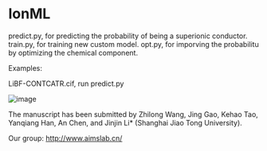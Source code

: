 # IonML
predict.py, for predicting the probability of being a superionic conductor.
train.py, for training new custom model.
opt.py, for imporving the probabilitu by optimizing the chemical component.

Examples:

LiBF-CONTCATR.cif, run predict.py

![image](https://user-images.githubusercontent.com/104205506/202104960-06e7ef55-3820-4579-b3f3-ab3ca6d86789.png)

The manuscript has been submitted by Zhilong Wang, Jing Gao, Kehao Tao, Yanqiang Han, An Chen, and Jinjin Li* (Shanghai Jiao Tong University).

Our group: http://www.aimslab.cn/
